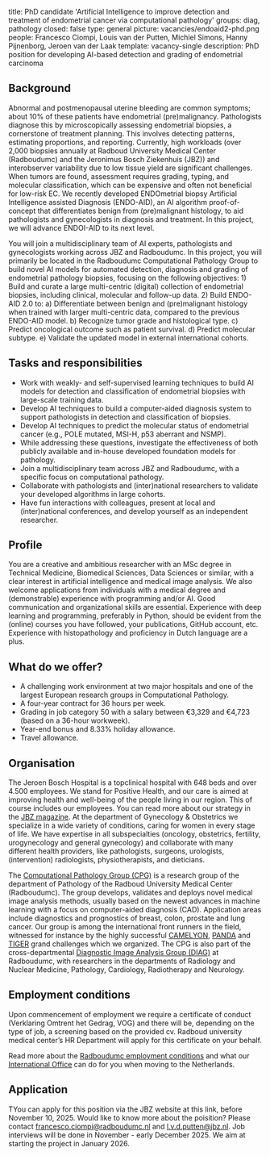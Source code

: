 title: PhD candidate 'Artificial Intelligence to improve detection and treatment of endometrial cancer via computational pathology'
groups: diag, pathology
closed: false
type: general
picture: vacancies/endoaid2-phd.png
people: Francesco Ciompi, Louis van der Putten, Michiel Simons, Hanny Pijnenborg, Jeroen van der Laak
template: vacancy-single
description: PhD position for developing AI-based detection and grading of endometrial carcinoma

## Background
Abnormal and postmenopausal uterine bleeding are common symptoms; about 10% of these patients have endometrial (pre)malignancy. Pathologists diagnose this by microscopically assessing endometrial biopsies, a cornerstone of treatment planning. This involves detecting patterns, estimating proportions, and reporting.
Currently, high workloads (over 2,000 biopsies annually at Radboud University Medical Center (Radboudumc) and the Jeronimus Bosch Ziekenhuis (JBZ)) and interobserver variability due to low tissue yield are significant challenges. When tumors are found, assessment requires grading, typing, and molecular classification, which can be expensive and often not beneficial for low-risk EC.
We recently developed ENDOmetrial biopsy Artificial Intelligence assisted Diagnosis (ENDO-AID), an AI algorithm proof-of-concept that differentiates benign from (pre)malignant histology, to aid pathologists and gynecologists in diagnosis and treatment. In this project, we will advance ENDOI-AID to its next level.

You will join a multidisciplinary team of AI experts, pathologists and gynecologists working across JBZ and Radboudumc. In this project, you will primarily be located in the Radboudumc Computational Pathology Group to build novel AI models for automated detection, diagnosis and grading of endometrial pathology biopsies, focusing on the following objectives: 1) Build and curate a large multi-centric (digital) collection of endometrial biopsies, including clinical, molecular and follow-up data. 2) Build ENDO-AID 2.0 to: a) Differentiate between benign and (pre)malignant histology when trained with larger multi-centric data, compared to the previous ENDO-AID model. b) Recognize tumor grade and histological type. c) Predict oncological outcome such as patient survival. d) Predict molecular subtype. e) Validate the updated model in external international cohorts.

## Tasks and responsibilities
* Work with weakly- and self-supervised learning techniques to build AI models for detection and classification of endometrial biopsies with large-scale training data. 
* Develop AI techniques to build a computer-aided diagnosis system to support pathologists in detection and classification of biopsies.
* Develop AI techniques to predict the molecular status of endometrial cancer (e.g., POLE mutated, MSI-H, p53 aberrant and NSMP).
* While addressing these questions, investigate the effectiveness of both publicly available and in-house developed foundation models for pathology. 
* Join a multidisciplinary team across JBZ and Radboudumc, with a specific focus on computational pathology. 
* Collaborate with pathologists and (inter)national researchers to validate your developed algorithms in large cohorts. 
* Have fun interactions with colleagues, present at local and (inter)national conferences, and develop yourself as an independent researcher. 

## Profile
You are a creative and ambitious researcher with an MSc degree in Technical Medicine, Biomedical Sciences, Data Sciences or similar, with a clear interest in artificial intelligence and medical image analysis. We also welcome applications from individuals with a medical degree and (demonstrable) experience with programming and/or AI. Good communication and organizational skills are essential. Experience with deep learning and programming, preferably in Python, should be evident from the (online) courses you have followed, your publications, GitHub account, etc. Experience with histopathology and proficiency in Dutch language are a plus.

## What do we offer?
* A challenging work environment at two major hospitals and one of the largest European research groups in Computational Pathology.
* A four-year contract for 36 hours per week.
* Grading in job category 50 with a salary between €3,329 and €4,723 (based on a 36-hour workweek).
* Year-end bonus and 8.33% holiday allowance.
* Travel allowance.

## Organisation
The Jeroen Bosch Hospital is a topclinical hospital with 648 beds and over 4.500 employees. We stand for Positive Health, and our care is aimed at improving health and well-being of the people living in our region. This of course includes our employees. You can read more about our strategy in the [JBZ magazine](https://magazine.jeroenboschziekenhuis.nl/zorg-voor-jou/). At the department of Gynecology & Obstetrics we specialize in a wide variety of conditions, caring for women in every stage of life. We have expertise in all subspecialties (oncology, obstetrics, fertility, urogynecology and general gynecology) and collaborate with many different health providers, like pathologists, surgeons, urologists, (intervention) radiologists, physiotherapists, and dieticians. 

The [Computational Pathology Group (CPG)](https://www.computationalpathologygroup.eu/) is a research group of the department of Pathology of the Radboud University Medical Center (Radboudumc). The group develops, validates and deploys novel medical image analysis methods, usually based on the newest advances in machine learning with a focus on computer-aided diagnosis (CAD). Application areas include diagnostics and prognostics of breast, colon, prostate and lung cancer. Our group is among the international front runners in the field, witnessed for instance by the highly successful [CAMELYON](https://jamanetwork.com/journals/jama/fullarticle/2665774), [PANDA](https://www.nature.com/articles/s41591-021-01620-2) and [TIGER](https://tiger.grand-challenge.org) grand challenges which we organized. The CPG is also part of the cross-departmental [Diagnostic Image Analysis Group (DIAG)](https://www.diagnijmegen.nl) at Radboudumc, with researchers in the departments of Radiology and Nuclear Medicine, Pathology, Cardiology, Radiotherapy and Neurology. 

## Employment conditions
Upon commencement of employment we require a certificate of conduct (Verklaring Omtrent het Gedrag, VOG) and there will be, depending on the type of job, a screening based on the provided cv. Radboud university medical center’s HR Department will apply for this certificate on your behalf. 

Read more about the [Radboudumc employment conditions](https://www.radboudumc.nl/en/working-at/what-do-we-offer/terms-and-conditions) and what our [International Office](https://www.radboudumc.nl/en/working-at/international-office) can do for you when moving to the Netherlands.

## Application
TYou can apply for this position via the JBZ website at this link, before November 10, 2025.
Would like to know more about the poisition? Please contact francesco.ciompi@radboudumc.nl and l.v.d.putten@jbz.nl.
Job interviews will be done in November - early December 2025.
We aim at starting the project in January 2026.
